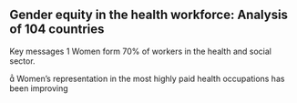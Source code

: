 ## Gender equity in the health workforce: Analysis of 104 countries

Key messages 1 Women form 70% of workers in the health and social sector.

 Women’s representation in the most highly paid health occupations has been improving